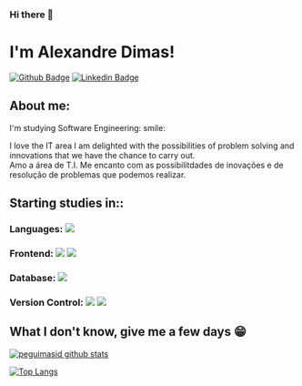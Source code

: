 ### Hi there 👋
# I'm Alexandre Dimas!

[![Github Badge](https://img.shields.io/badge/-Github-000?style=flat-square&logo=Github&logoColor=white&link=https://github.com/AlexDimas238)](https://github.com/AlexDimas238)
[![Linkedin Badge](https://img.shields.io/badge/-LinkedIn-blue?style=flat-square&logo=Linkedin&logoColor=white&link=https://www.linkedin.com/in/alexandredimas/)](https://www.linkedin.com/in/alexandredimas/)

## About me:

I'm studying Software Engineering: smile:

I love the IT area I am delighted with the possibilities of problem solving and innovations that we have the chance to carry out. <br/>
Amo a área de T.I. Me encanto com as possibilitdades de inovações e de resolução de problemas que podemos realizar.

## Starting studies in::

### Languages: <img src="https://img.shields.io/badge/javascript%20-%23323330.svg?&style=for-the-badge&logo=javascript&logoColor=%23F7DF1E"/>

### Frontend: <img src="https://img.shields.io/badge/html5%20-%23E34F26.svg?&style=for-the-badge&logo=html5&logoColor=white"/> <img src="https://img.shields.io/badge/css3%20-%231572B6.svg?&style=for-the-badge&logo=css3&logoColor=white"/>

### Database: <img src ="https://img.shields.io/badge/sqlite-%2307405e.svg?&style=for-the-badge&logo=sqlite&logoColor=white"/>

### Version Control: <img src="https://img.shields.io/badge/git%20-F05032.svg?&style=for-the-badge&logo=git&logoColor=white"/> <img src="https://img.shields.io/badge/github%20-%23121011.svg?&style=for-the-badge&logo=github&logoColor=white"/>

## What I don't know, give me a few days 😁

[![peguimasid github stats](https://github-readme-stats.vercel.app/api?username=AlexDimas238&show_icons=true&title_color=fff&icon_color=37aaff&text_color=f8f8f2&bg_color=171c24&count_private=true)](https://github.com/AlexDimas238)

[![Top Langs](https://github-readme-stats.vercel.app/api/top-langs/?username=AlexDimas238&layout=compact&title_color=fff&text_color=f8f8f2&hide=java&bg_color=171c24)](https://github.com/AlexDimas238)
